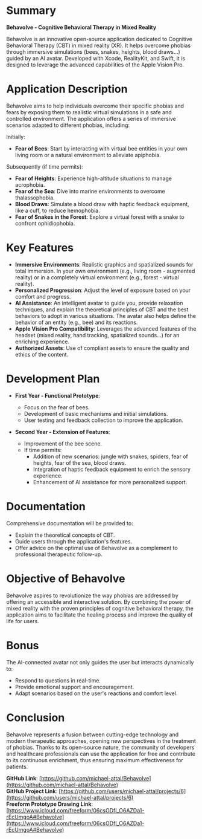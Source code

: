 # Summary

**Behavolve - Cognitive Behavioral Therapy in Mixed Reality**

Behavolve is an innovative open-source application dedicated to Cognitive Behavioral Therapy (CBT) in mixed reality (XR). It helps overcome phobias through immersive simulations (bees, snakes, heights, blood draws...) guided by an AI avatar. Developed with Xcode, RealityKit, and Swift, it is designed to leverage the advanced capabilities of the Apple Vision Pro.

# Application Description

Behavolve aims to help individuals overcome their specific phobias and fears by exposing them to realistic virtual simulations in a safe and controlled environment. The application offers a series of immersive scenarios adapted to different phobias, including:

Initially:

- **Fear of Bees**: Start by interacting with virtual bee entities in your own living room or a natural environment to alleviate apiphobia.

Subsequently (if time permits):

- **Fear of Heights**: Experience high-altitude situations to manage acrophobia.
- **Fear of the Sea**: Dive into marine environments to overcome thalassophobia.
- **Blood Draws**: Simulate a blood draw with haptic feedback equipment, like a cuff, to reduce hemophobia.
- **Fear of Snakes in the Forest**: Explore a virtual forest with a snake to confront ophidiophobia.

# Key Features

- **Immersive Environments**: Realistic graphics and spatialized sounds for total immersion. In your own environment (e.g., living room - augmented reality) or in a completely virtual environment (e.g., forest - virtual reality).
- **Personalized Progression**: Adjust the level of exposure based on your comfort and progress.
- **AI Assistance**: An intelligent avatar to guide you, provide relaxation techniques, and explain the theoretical principles of CBT and the best behaviors to adopt in various situations. The avatar also helps define the behavior of an entity (e.g., bee) and its reactions.
- **Apple Vision Pro Compatibility**: Leverages the advanced features of the headset (mixed reality, hand tracking, spatialized sounds…) for an enriching experience.
- **Authorized Assets**: Use of compliant assets to ensure the quality and ethics of the content.

# Development Plan

- **First Year - Functional Prototype**:
  - Focus on the fear of bees.
  - Development of basic mechanisms and initial simulations.
  - User testing and feedback collection to improve the application.

- **Second Year - Extension of Features**:
  - Improvement of the bee scene.
  - If time permits:
    - Addition of new scenarios: jungle with snakes, spiders, fear of heights, fear of the sea, blood draws.
    - Integration of haptic feedback equipment to enrich the sensory experience.
    - Enhancement of AI assistance for more personalized support.

# Documentation

Comprehensive documentation will be provided to:

- Explain the theoretical concepts of CBT.
- Guide users through the application's features.
- Offer advice on the optimal use of Behavolve as a complement to professional therapeutic follow-up.

# Objective of Behavolve

Behavolve aspires to revolutionize the way phobias are addressed by offering an accessible and interactive solution. By combining the power of mixed reality with the proven principles of cognitive behavioral therapy, the application aims to facilitate the healing process and improve the quality of life for users.

# Bonus

The AI-connected avatar not only guides the user but interacts dynamically to:

- Respond to questions in real-time.
- Provide emotional support and encouragement.
- Adapt scenarios based on the user's reactions and comfort level.

# Conclusion

Behavolve represents a fusion between cutting-edge technology and modern therapeutic approaches, opening new perspectives in the treatment of phobias. Thanks to its open-source nature, the community of developers and healthcare professionals can use the application for free and contribute to its continuous enrichment, thus ensuring maximum effectiveness for patients.

**GitHub Link**: [https://github.com/michael-attal/Behavolve](https://github.com/michael-attal/Behavolve)  
**GitHub Project Link**: [https://github.com/users/michael-attal/projects/6](https://github.com/users/michael-attal/projects/6)  
**Freeform Prototype Drawing Link**: [https://www.icloud.com/freeform/06csODfI_O6AZDa1-rEcUmgoA#Behavolve](https://www.icloud.com/freeform/06csODfI_O6AZDa1-rEcUmgoA#Behavolve)
